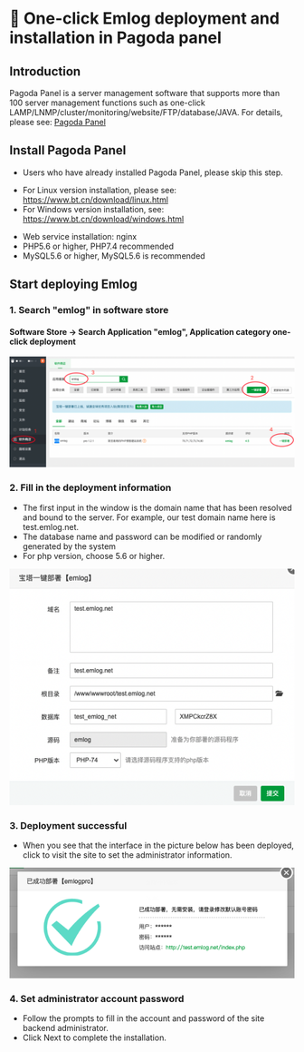 # &#x1f964; One-click Emlog deployment and installation in Pagoda panel

## Introduction

Pagoda Panel is a server management software that supports more than 100 server management functions such as one-click LAMP/LNMP/cluster/monitoring/website/FTP/database/JAVA. For details, please see: [Pagoda Panel](https://www.bt.cn)

## Install Pagoda Panel

- Users who have already installed Pagoda Panel, please skip this step.

* For Linux version installation, please see: https://www.bt.cn/download/linux.html
* For Windows version installation, see: https://www.bt.cn/download/windows.html

- Web service installation: nginx
- PHP5.6 or higher, PHP7.4 recommended
- MySQL5.6 or higher, MySQL5.6 is recommended

## Start deploying Emlog

### 1. Search "emlog" in software store

#### Software Store -> Search Application "emlog", Application category one-click deployment

![](bt1.png)

### 2. Fill in the deployment information

- The first input in the window is the domain name that has been resolved and bound to the server. For example, our test domain name here is test.emlog.net.
- The database name and password can be modified or randomly generated by the system
- For php version, choose 5.6 or higher.

![](bt2.png)

### 3. Deployment successful

- When you see that the interface in the picture below has been deployed, click to visit the site to set the administrator information.

![](bt4.png)

### 4. Set administrator account password

- Follow the prompts to fill in the account and password of the site backend administrator.
- Click Next to complete the installation.
